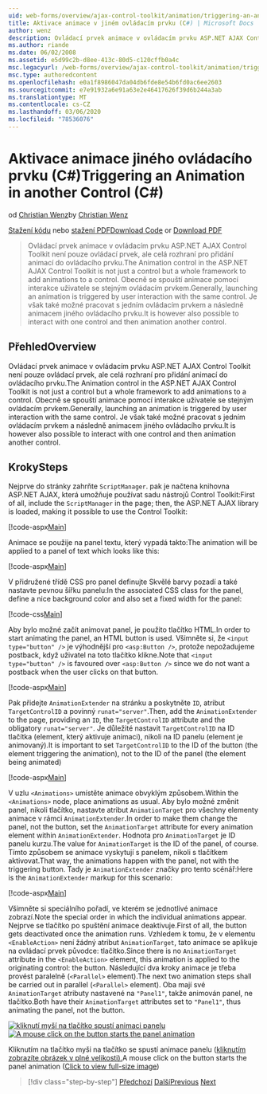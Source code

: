 ```yaml
---
uid: web-forms/overview/ajax-control-toolkit/animation/triggering-an-animation-in-another-control-cs
title: Aktivace animace v jiném ovládacím prvku (C#) | Microsoft Docs
author: wenz
description: Ovládací prvek animace v ovládacím prvku ASP.NET AJAX Control Toolkit není pouze ovládací prvek, ale celá rozhraní pro přidání animací do ovládacího prvku. Obecně se spouští...
ms.author: riande
ms.date: 06/02/2008
ms.assetid: e5d99c2b-d8ee-413c-80d5-c120cffb0a4c
msc.legacyurl: /web-forms/overview/ajax-control-toolkit/animation/triggering-an-animation-in-another-control-cs
msc.type: authoredcontent
ms.openlocfilehash: e0a1f8986047da04db6fde8e54b6fd0ac6ee2603
ms.sourcegitcommit: e7e91932a6e91a63e2e46417626f39d6b244a3ab
ms.translationtype: MT
ms.contentlocale: cs-CZ
ms.lasthandoff: 03/06/2020
ms.locfileid: "78536076"
---
```

# <a name="triggering-an-animation-in-another-control-c"></a><span data-ttu-id="be943-104">Aktivace animace jiného ovládacího prvku (C#)</span><span class="sxs-lookup"><span data-stu-id="be943-104">Triggering an Animation in another Control (C#)</span></span>

<span data-ttu-id="be943-105">od [Christian Wenz](https://github.com/wenz)</span><span class="sxs-lookup"><span data-stu-id="be943-105">by [Christian Wenz](https://github.com/wenz)</span></span>

<span data-ttu-id="be943-106">[Stažení kódu](https://download.microsoft.com/download/f/9/a/f9a26acd-8df4-4484-8a18-199e4598f411/Animation8.cs.zip) nebo [stažení PDF](https://download.microsoft.com/download/6/7/1/6718d452-ff89-4d3f-a90e-c74ec2d636a3/animation8CS.pdf)</span><span class="sxs-lookup"><span data-stu-id="be943-106">[Download Code](https://download.microsoft.com/download/f/9/a/f9a26acd-8df4-4484-8a18-199e4598f411/Animation8.cs.zip) or [Download PDF](https://download.microsoft.com/download/6/7/1/6718d452-ff89-4d3f-a90e-c74ec2d636a3/animation8CS.pdf)</span></span>

> <span data-ttu-id="be943-107">Ovládací prvek animace v ovládacím prvku ASP.NET AJAX Control Toolkit není pouze ovládací prvek, ale celá rozhraní pro přidání animací do ovládacího prvku.</span><span class="sxs-lookup"><span data-stu-id="be943-107">The Animation control in the ASP.NET AJAX Control Toolkit is not just a control but a whole framework to add animations to a control.</span></span> <span data-ttu-id="be943-108">Obecně se spouští animace pomocí interakce uživatele se stejným ovládacím prvkem.</span><span class="sxs-lookup"><span data-stu-id="be943-108">Generally, launching an animation is triggered by user interaction with the same control.</span></span> <span data-ttu-id="be943-109">Je však také možné pracovat s jedním ovládacím prvkem a následně animacem jiného ovládacího prvku.</span><span class="sxs-lookup"><span data-stu-id="be943-109">It is however also possible to interact with one control and then animation another control.</span></span>

## <a name="overview"></a><span data-ttu-id="be943-110">Přehled</span><span class="sxs-lookup"><span data-stu-id="be943-110">Overview</span></span>

<span data-ttu-id="be943-111">Ovládací prvek animace v ovládacím prvku ASP.NET AJAX Control Toolkit není pouze ovládací prvek, ale celá rozhraní pro přidání animací do ovládacího prvku.</span><span class="sxs-lookup"><span data-stu-id="be943-111">The Animation control in the ASP.NET AJAX Control Toolkit is not just a control but a whole framework to add animations to a control.</span></span> <span data-ttu-id="be943-112">Obecně se spouští animace pomocí interakce uživatele se stejným ovládacím prvkem.</span><span class="sxs-lookup"><span data-stu-id="be943-112">Generally, launching an animation is triggered by user interaction with the same control.</span></span> <span data-ttu-id="be943-113">Je však také možné pracovat s jedním ovládacím prvkem a následně animacem jiného ovládacího prvku.</span><span class="sxs-lookup"><span data-stu-id="be943-113">It is however also possible to interact with one control and then animation another control.</span></span>

## <a name="steps"></a><span data-ttu-id="be943-114">Kroky</span><span class="sxs-lookup"><span data-stu-id="be943-114">Steps</span></span>

<span data-ttu-id="be943-115">Nejprve do stránky zahrňte `ScriptManager`. pak je načtena knihovna ASP.NET AJAX, která umožňuje používat sadu nástrojů Control Toolkit:</span><span class="sxs-lookup"><span data-stu-id="be943-115">First of all, include the `ScriptManager` in the page; then, the ASP.NET AJAX library is loaded, making it possible to use the Control Toolkit:</span></span>

[!code-aspx[Main](triggering-an-animation-in-another-control-cs/samples/sample1.aspx)]

<span data-ttu-id="be943-116">Animace se použije na panel textu, který vypadá takto:</span><span class="sxs-lookup"><span data-stu-id="be943-116">The animation will be applied to a panel of text which looks like this:</span></span>

[!code-aspx[Main](triggering-an-animation-in-another-control-cs/samples/sample2.aspx)]

<span data-ttu-id="be943-117">V přidružené třídě CSS pro panel definujte Skvělé barvy pozadí a také nastavte pevnou šířku panelu:</span><span class="sxs-lookup"><span data-stu-id="be943-117">In the associated CSS class for the panel, define a nice background color and also set a fixed width for the panel:</span></span>

[!code-css[Main](triggering-an-animation-in-another-control-cs/samples/sample3.css)]

<span data-ttu-id="be943-118">Aby bylo možné začít animovat panel, je použito tlačítko HTML.</span><span class="sxs-lookup"><span data-stu-id="be943-118">In order to start animating the panel, an HTML button is used.</span></span> <span data-ttu-id="be943-119">Všimněte si, že `<input type="button" />` je výhodnější pro `<asp:Button />`, protože nepožadujeme postback, když uživatel na toto tlačítko klikne.</span><span class="sxs-lookup"><span data-stu-id="be943-119">Note that `<input type="button" />` is favoured over `<asp:Button />` since we do not want a postback when the user clicks on that button.</span></span>

[!code-aspx[Main](triggering-an-animation-in-another-control-cs/samples/sample4.aspx)]

<span data-ttu-id="be943-120">Pak přidejte `AnimationExtender` na stránku a poskytněte `ID`, atribut `TargetControlID` a povinný `runat="server"`.</span><span class="sxs-lookup"><span data-stu-id="be943-120">Then, add the `AnimationExtender` to the page, providing an `ID`, the `TargetControlID` attribute and the obligatory `runat="server"`.</span></span> <span data-ttu-id="be943-121">Je důležité nastavit `TargetControlID` na ID tlačítka (element, který aktivuje animaci), nikoli na ID panelu (element je animovaný).</span><span class="sxs-lookup"><span data-stu-id="be943-121">It is important to set `TargetControlID` to the ID of the button (the element triggering the animation), not to the ID of the panel (the element being animated)</span></span>

[!code-aspx[Main](triggering-an-animation-in-another-control-cs/samples/sample5.aspx)]

<span data-ttu-id="be943-122">V uzlu `<Animations>` umístěte animace obvyklým způsobem.</span><span class="sxs-lookup"><span data-stu-id="be943-122">Within the `<Animations>` node, place animations as usual.</span></span> <span data-ttu-id="be943-123">Aby bylo možné změnit panel, nikoli tlačítko, nastavte atribut `AnimationTarget` pro všechny elementy animace v rámci `AnimationExtender`.</span><span class="sxs-lookup"><span data-stu-id="be943-123">In order to make them change the panel, not the button, set the `AnimationTarget` attribute for every animation element within `AnimationExtender`.</span></span> <span data-ttu-id="be943-124">Hodnota pro `AnimationTarget` je ID panelu kurzu.</span><span class="sxs-lookup"><span data-stu-id="be943-124">The value for `AnimationTarget` is the ID of the panel, of course.</span></span> <span data-ttu-id="be943-125">Tímto způsobem se animace vyskytují s panelem, nikoli s tlačítkem aktivovat.</span><span class="sxs-lookup"><span data-stu-id="be943-125">That way, the animations happen with the panel, not with the triggering button.</span></span> <span data-ttu-id="be943-126">Tady je `AnimationExtender` značky pro tento scénář:</span><span class="sxs-lookup"><span data-stu-id="be943-126">Here is the `AnimationExtender` markup for this scenario:</span></span>

[!code-aspx[Main](triggering-an-animation-in-another-control-cs/samples/sample6.aspx)]

<span data-ttu-id="be943-127">Všimněte si speciálního pořadí, ve kterém se jednotlivé animace zobrazí.</span><span class="sxs-lookup"><span data-stu-id="be943-127">Note the special order in which the individual animations appear.</span></span> <span data-ttu-id="be943-128">Nejprve se tlačítko po spuštění animace deaktivuje.</span><span class="sxs-lookup"><span data-stu-id="be943-128">First of all, the button gets deactivated once the animation runs.</span></span> <span data-ttu-id="be943-129">Vzhledem k tomu, že v elementu `<EnableAction>` není žádný atribut `AnimationTarget`, tato animace se aplikuje na ovládací prvek původce: tlačítko.</span><span class="sxs-lookup"><span data-stu-id="be943-129">Since there is no `AnimationTarget` attribute in the `<EnableAction>` element, this animation is applied to the originating control: the button.</span></span> <span data-ttu-id="be943-130">Následující dva kroky animace je třeba provést paralelně (`<Parallel>` element).</span><span class="sxs-lookup"><span data-stu-id="be943-130">The next two animation steps shall be carried out in parallel (`<Parallel>` element).</span></span> <span data-ttu-id="be943-131">Oba mají své `AnimationTarget` atributy nastavené na `"Panel1"`, takže animován panel, ne tlačítko.</span><span class="sxs-lookup"><span data-stu-id="be943-131">Both have their `AnimationTarget` attributes set to `"Panel1"`, thus animating the panel, not the button.</span></span>

<span data-ttu-id="be943-132">[![kliknutí myší na tlačítko spustí animaci panelu](triggering-an-animation-in-another-control-cs/_static/image2.png)](triggering-an-animation-in-another-control-cs/_static/image1.png)</span><span class="sxs-lookup"><span data-stu-id="be943-132">[![A mouse click on the button starts the panel animation](triggering-an-animation-in-another-control-cs/_static/image2.png)](triggering-an-animation-in-another-control-cs/_static/image1.png)</span></span>

<span data-ttu-id="be943-133">Kliknutím na tlačítko myši na tlačítko se spustí animace panelu ([kliknutím zobrazíte obrázek v plné velikosti).](triggering-an-animation-in-another-control-cs/_static/image3.png)</span><span class="sxs-lookup"><span data-stu-id="be943-133">A mouse click on the button starts the panel animation ([Click to view full-size image](triggering-an-animation-in-another-control-cs/_static/image3.png))</span></span>

> [!div class="step-by-step"]
> <span data-ttu-id="be943-134">[Předchozí](disabling-actions-during-animation-cs.md)
> [Další](modifying-animations-from-the-server-side-cs.md)</span><span class="sxs-lookup"><span data-stu-id="be943-134">[Previous](disabling-actions-during-animation-cs.md)
[Next](modifying-animations-from-the-server-side-cs.md)</span></span>
